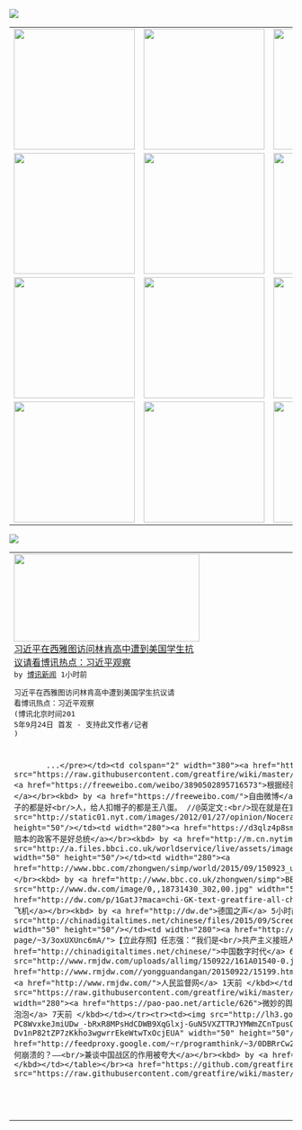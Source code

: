 

<a href="https://github.com/greatfire/z/raw/master/FreeBrowser.apk"><img src="https://raw.githubusercontent.com/greatfire/wiki/master/x/header.png" /></a><table><tr><td width="262" align="center" valign="center"><a href="https://github.com/greatfire/wiki/wiki/nyt" title="纽约时报中文网 国际纵览"><img src="https://raw.githubusercontent.com/greatfire/wiki/master/x/nyt_flag.png" width="215"/></a></td><td width="262" align="center" valign="center"><a href="https://github.com/greatfire/wiki/wiki/dw" title=""><img src="https://raw.githubusercontent.com/greatfire/wiki/master/x/dw_flag.png" width="215"/></a></td><td width="262" align="center" valign="center"><a href="https://github.com/greatfire/wiki/wiki/rmjd" title=""><img src="https://raw.githubusercontent.com/greatfire/wiki/master/x/rmjd_flag.png" width="215"/></a></td></tr><tr><td width="262" align="center" valign="center"><a href="https://github.com/paopaonetizen/website" title="泡泡 - 未经审查的互联网信息"><img src="https://raw.githubusercontent.com/greatfire/wiki/master/x/pp_flag.png" width="215"/></a></td><td width="262" align="center" valign="center"><a href="https://github.com/getlantern/mirror" title="以及自由微博和GreatFire.org官方中文论坛"><img src="https://raw.githubusercontent.com/greatfire/wiki/master/x/lantern_flag.png" width="215"/></a></td><td width="262" align="center" valign="center"><a href="https://github.com/cdtmirrors/m/" title=""><img src="https://raw.githubusercontent.com/greatfire/wiki/master/x/cdt_flag.png" width="215"/></a></td></tr><tr><td width="262" align="center" valign="center"><a href="https://github.com/program-think/blog" title="编程随想的博客"><img src="https://raw.githubusercontent.com/greatfire/wiki/master/x/pt_flag.png" width="215"/></a></td><td width="262" align="center" valign="center"><a href="https://github.com/greatfire/wiki/wiki/bbc" title=""><img src="https://raw.githubusercontent.com/greatfire/wiki/master/x/bbc_flag.png" width="215"/></a></td><td width="262" align="center" valign="center"><a href="https://github.com/freeweibo/s" title="自由微博 - 匿名和不受屏蔽的新浪微博搜索"><img src="https://raw.githubusercontent.com/greatfire/wiki/master/x/fw_flag.png" width="215"/></a></td></tr><tr><td width="262" align="center" valign="center"><a href="https://github.com/greatfire/wiki/wiki/google" title=""><img src="https://raw.githubusercontent.com/greatfire/wiki/master/x/google_flag.png" width="215"/></a></td><td width="262" align="center" valign="center"><a href="https://github.com/bxnews/boxun" title=""><img src="https://raw.githubusercontent.com/greatfire/wiki/master/x/bx_flag.png" width="215"/></a></td><td width="262" align="center" valign="center"><a href="https://github.com/greatfire/wiki/wiki/open-source" title="欢迎访问GreatFire.org开发者项目网站"><img src="https://raw.githubusercontent.com/greatfire/wiki/master/x/open-source_flag.png" width="215"/></a></td></tr></table><img src="https://raw.githubusercontent.com/greatfire/wiki/master/x/newsfeed text.png" /><table cols="4"><tr><td colspan="2" width="380"><a href="http://www.boxun.com/news/gb/intl/2015/09/201509240403.shtml"><img src="https://raw.githubusercontent.com/greatfire/wiki/master/x/bx_logo_b.png" width="330" height="156"/></a></br><a href="http://www.boxun.com/news/gb/intl/2015/09/201509240403.shtml">习近平在西雅图访问林肯高中遭到美国学生抗<br/>议请看博讯热点：习近平观察</a></br><kbd> by <a href="http://www.boxun.com">博讯新闻</a> 1小时前 </kbd></br><pre>习近平在西雅图访问林肯高中遭到美国学生抗议请<br/>看博讯热点：习近平观察
(博讯北京时间201<br/>5年9月24日 首发 - 支持此文作者/记者<br/>)

           ...</pre></td><td colspan="2" width="380"><a href="https://freeweibo.com/weibo/3890502895716573"><img src="https://raw.githubusercontent.com/greatfire/wiki/master/x/fw_logo_b.png" width="330" height="156"/></a></br><a href="https://freeweibo.com/weibo/3890502895716573">根据经验：历来被扣反党反社会主义帽子的都<br/>是好人，给人扣帽子的…</a></br><kbd> by <a href="https://freeweibo.com/">自由微博</a> 1小时前 </kbd></br><pre>根据经验：历来被扣反党反社会主义帽子的都是好<br/>人，给人扣帽子的都是王八蛋。 //@英定文:<br/>现在就是在宣传接班人的事，</pre></td></tr><tr><td><img src="http://static01.nyt.com/images/2012/01/27/opinion/Nocera_New/Nocera_New-articleInline-v2.jpg" width="50" height="50"/></td><td width="280"><a href="https://d3qlz4p8smvoli.cloudfront.net/opinion/20150924/c24nocera/">经商赔本的政客不是好总统</a></br><kbd> by <a href="http://m.cn.nytimes.com/">纽约时报</a> 2小时前 </kbd></td><td><img src="http://a.files.bbci.co.uk/worldservice/live/assets/images/2015/09/23/150923224047_t1_144x81_bbc_nocredit.jpg" width="50" height="50"/></td><td width="280"><a href="http://www.bbc.com/zhongwen/simp/world/2015/09/150923_us_china_temsel">西雅图中美商界圆桌会 谁主沉<br/>浮？</a></br><kbd> by <a href="http://www.bbc.co.uk/zhongwen/simp">BBC</a> 2小时前 </kbd></td></tr><tr><td><img src="http://www.dw.com/image/0,,18731430_302,00.jpg" width="50" height="50"/></td><td width="280"><a href="http://dw.com/p/1GatJ?maca=chi-GK-text-greatfire-all-chinese-15625-xml-mrss">习近平造访波音总部 购300<br/>架波音飞机</a></br><kbd> by <a href="http://dw.de">德国之声</a> 5小时前 </kbd></td><td><img src="http://chinadigitaltimes.net/chinese/files/2015/09/Screen-Shot-2015-09-23-at-%E4%B8%8A%E5%8D%8810.54.35.png" width="50" height="50"/></td><td width="280"><a href="http://feedproxy.google.com/~r/chinadigitaltimes/main-page/~3/3oxUXUnc6mA/">【立此存照】任志强：“我们是<br/>共产主义接班人？”</a></br><kbd> by <a href="http://chinadigitaltimes.net/chinese/">中国数字时代</a> 6小时前 </kbd></td></tr><tr><td><img src="http://www.rmjdw.com/uploads/allimg/150922/161A01540-0.jpg" width="50" height="50"/></td><td width="280"><a href="http://www.rmjdw.com//yongguandangan/20150922/15199.html">上海市金山区副区长陆瑾接受调<br/>查  </a></br><kbd> by <a href="http://www.rmjdw.com/">人民监督网</a> 1天前 </kbd></td><td><img src="https://raw.githubusercontent.com/greatfire/wiki/master/x/pp_logo.png" width="50" height="50"/></td><td width="280"><a href="https://pao-pao.net/article/626">微妙的舆论引导</a></br><kbd> by <a href="https://pao-pao.net">泡泡</a> 7天前 </kbd></td></tr><tr><td><img src="http://lh3.googleusercontent.com/xYHU6pa5mCpCHx3w7xWfjH-PC8WvxkeJmiUDw_-bRxR8MPsHdCDWB9XqGlxj-GuN5VXZTTRJYMWmZCnTpusO8CeRKpwntqwTEysXo-Dv1nP82tZP7zKkho3wgwrrEkeWtwTxOcjEUA" width="50" height="50"/></td><td width="280"><a href="http://feedproxy.google.com/~r/programthink/~3/0DBRrCw25fo/Why-did-Japan-Surrender-in-WW2.html">二战中日本是如何崩溃的？——<br/>兼谈中国战区的作用被夸大</a></br><kbd> by <a href="http://program-think.blogspot.com">编程随想</a> 8天前 </kbd></td></table></br><a href="https://github.com/greatfire/z/raw/master/FreeBrowser.apk"><img src="https://raw.githubusercontent.com/greatfire/wiki/master/x/download app.png" /></a>